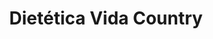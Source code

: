 ---
title: "Dietética Vida Country"
url: /ciudad-autonoma-de-buenos-aires/dietetica-vida-country/
shop: alimentación sana
---